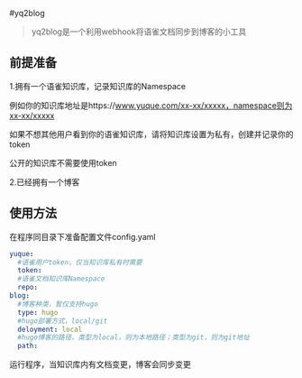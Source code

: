 #yq2blog
> yq2blog是一个利用webhook将语雀文档同步到博客的小工具

## 前提准备
1.拥有一个语雀知识库，记录知识库的Namespace

例如你的知识库地址是https://www.yuque.com/xx-xx/xxxxx，namespace则为xx-xx/xxxxx

如果不想其他用户看到你的语雀知识库，请将知识库设置为私有，创建并记录你的token

公开的知识库不需要使用token

2.已经拥有一个博客

## 使用方法
在程序同目录下准备配置文件config.yaml
```yaml
yuque:
  #语雀用户token，仅当知识库私有时需要
  token: 
  #语雀文档知识库Namespace
  repo: 
blog:
  #博客种类，暂仅支持hugo
  type: hugo
  #hugo部署方式，local/git
  deloyment: local
  #hugo博客的路径，类型为local，则为本地路径；类型为git，则为git地址
  path: 
```
运行程序，当知识库内有文档变更，博客会同步变更
